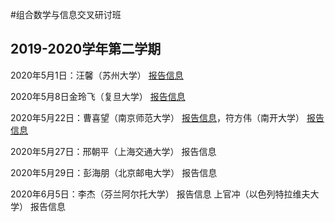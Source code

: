 #组合数学与信息交叉研讨班
## 2019-2020学年第二学期
2020年5月1日：汪馨（苏州大学） [报告信息](http://www.cst.qd.sdu.edu.cn/info/1010/1825.htm)

2020年5月8日金玲飞（复旦大学） [报告信息](http://www.cst.qd.sdu.edu.cn/info/1010/1826.htm)

2020年5月22日：曹喜望（南京师范大学） [报告信息](http://www.cst.qd.sdu.edu.cn/info/1010/1904.htm)，符方伟（南开大学） [报告信息](http://www.cst.qd.sdu.edu.cn/info/1010/1907.htm)

2020年5月27日：邢朝平（上海交通大学） 报告信息

2020年5月29日：彭海朋（北京邮电大学） 报告信息

2020年6月5日：李杰（芬兰阿尔托大学） 报告信息 上官冲（以色列特拉维夫大学） 报告信息

